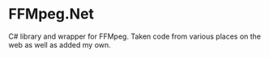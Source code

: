 # FFMpeg.Net
C# library and wrapper for FFMpeg.  Taken code from various places on the web as well as added my own.
